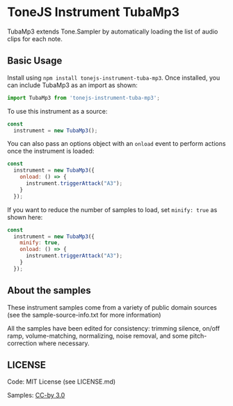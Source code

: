 # ToneJS Instrument TubaMp3

TubaMp3 extends Tone.Sampler by automatically loading the list of audio clips for each note.

## Basic Usage

Install using `npm install tonejs-instrument-tuba-mp3`. Once installed, you can include TubaMp3 as an import as shown:

```javascript
import TubaMp3 from 'tonejs-instrument-tuba-mp3';
```

To use this instrument as a source:

```javascript
const
  instrument = new TubaMp3();
```

You can also pass an options object with an `onload` event to perform actions once the instrument is loaded:

```javascript
const
  instrument = new TubaMp3({
    onload: () => {
      instrument.triggerAttack("A3");
    }
  });
```

If you want to reduce the number of samples to load, set `minify: true` as shown here:

```javascript
const
  instrument = new TubaMp3({
    minify: true,
    onload: () => {
      instrument.triggerAttack("A3");
    }
  });
```

## About the samples

These instrument samples come from a variety of public domain sources (see the sample-source-info.txt for more information)

All the samples have been edited for consistency: trimming silence, on/off ramp, volume-matching, normalizing, noise removal, and some pitch-correction where necessary.

## LICENSE

Code: MIT License (see LICENSE.md)

Samples: [CC-by 3.0](https://creativecommons.org/licenses/by/3.0/)
